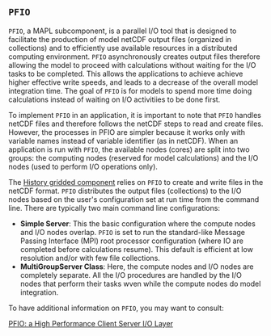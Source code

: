 
## `PFIO`

`PFIO`, a MAPL subcomponent, is a parallel I/O tool that is designed 
to facilitate the production of model netCDF output files (organized in collections) and 
to efficiently use available resources in a distributed computing environment. 
`PFIO` asynchronously creates output files therefore allowing the model to proceed with 
calculations without waiting for the I/O tasks to be completed. 
This allows the applications to achieve achieve higher effective write speeds, 
and leads to a decrease of the overall model integration time. 
The goal of `PFIO` is for models to spend more time doing calculations instead 
of waiting on I/O activitiies to be done first.

To implement `PFIO` in an application, it is important to note that `PFIO`
handles netCDF files and therefore follows the netCDF steps to read and create files. 
However, the processes in PFIO are simpler because it works only with 
variable names instead of variable identifier (as in netCDF).
When an application is run with `PFIO`, the available nodes (cores) are split into two groups:
the computing nodes (reserved for model calculations) and 
the I/O nodes (used to perform I/O operations only). 

The [History gridded component](https://github.com/GEOS-ESM/MAPL/tree/main/gridcomps/History) 
relies on `PFIO` to create and write files in the netCDF format.
`PFIO` distributes the output files (collections) to the I/O nodes based on the user's 
configuration set at run time from the command line.
There are typically two main command line configurations:
- **Simple Server**: This the basic configuration where the compute nodes and I/O nodes overlap. `PFIO` is set to run the standard-like Message Passing Interface (MPI) root processor configuration (where IO are completed before calculations resume). This default is efficient at low resolution and/or with few file collections.
- **MultiGroupServer Class**: Here, the compute nodes and I/O nodes are completely separate. All the I/O procedures are handled by the I/O nodes that perform their tasks wven while the compute nodes do model integration.

To have additional information on `PFIO`, you may want to consult:

[PFIO: a High Performance Client Server I/O Layer](https://github.com/GEOS-ESM/MAPL/wiki/PFIO:-a-High-Performance-Client-Server-I-O-Layer)

